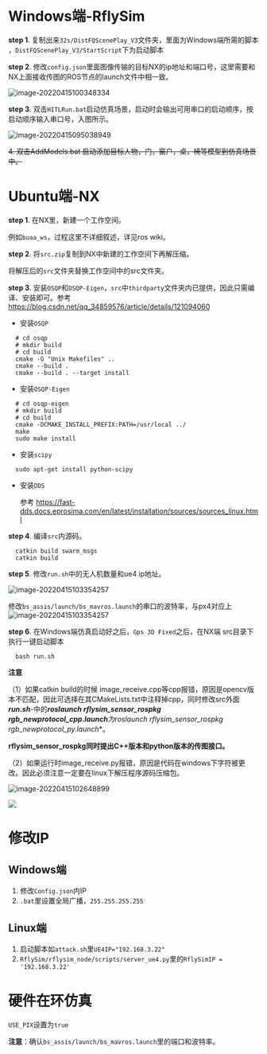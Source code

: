 # Windows端-RflySim

**step 1**. 复制出来`32s/DistFQScenePlay_V3`文件夹，里面为Windows端所需的脚本
，`DistFQScenePlay_V3/StartScript`下为启动脚本

**step 2**. 修改`config.json`里面图像传输的目标NX的ip地址和端口号，这里需要和NX上面接收传图的ROS节点的launch文件中相一致。

![image-20220415100348334](readme.assets/image-20220415100348334.png)

**step 3**. 双击`HITLRun.bat`启动仿真场景，启动时会输出可用串口的启动顺序，按启动顺序输入串口号，入图所示。

![image-20220415095038949](readme.assets/image-20220415095038949.png)

~~4. 双击AddModels.bat 启动添加目标人物，门，窗户，桌，椅等模型到仿真场景中。~~

# Ubuntu端-NX

**step 1**. 在NX里，新建一个工作空间。

例如`buaa_ws`，过程这里不详细叙述，详见ros wiki。

**step 2**. 将`src.zip`复制到NX中新建的工作空间下再解压缩。

将解压后的`src`文件夹替换工作空间中的src文件夹。

**step 3**. 安装`OSQP`和`OSQP-Eigen`，`src`中`thirdparty`文件夹内已提供，因此只需编译、安装即可。参考 https://blog.csdn.net/qq_34859576/article/details/121094060

* 安装`OSQP`
```
  # cd osqp
  # mkdir build
  # cd build
  cmake -G "Unix Makefiles" ..
  cmake --build .
  cmake --build . --target install
```
* 安装`OSQP-Eigen`
```
  # cd osqp-eigen
  # mkdir build
  # cd build
  cmake -DCMAKE_INSTALL_PREFIX:PATH=/usr/local ../
  make
  sudo make install
```
* 安装`scipy`
```
  sudo apt-get install python-scipy
```
* 安装`DDS`

  参考 https://fast-dds.docs.eprosima.com/en/latest/installation/sources/sources_linux.html

**step 4**. 编译`src`内源码。
```
  catkin build swarm_msgs
  catkin build
```

**step 5**. 修改`run.sh`中的无人机数量和ue4 ip地址。

![image-20220415103354257](readme.assets/image-20220415103354257.png)

修改`bs_assis/launch/bs_mavros.launch`的串口的波特率，与px4对应上
![image-20220415103354257](readme.assets/image-20220424171708.png)

**step 6**. 在Windows端仿真启动好之后，`Gps 3D Fixed`之后，在NX端 src目录下 执行一键启动脚本
```
  bash run.sh
```


**注意**

（1）如果catkin build的时候 image_receive.cpp等cpp报错，原因是opencv版本不匹配，因此可选择在其CMakeLists.txt中注释掉cpp，同时修改src外面***run.sh***-中的***roslaunch rflysim_sensor_rospkg rgb_newprotocol_cpp.launch**为**roslaunch  rflysim_sensor_rospkg rgb_newprotocol_py.launch**。

**rflysim_sensor_rospkg同时提出C++版本和python版本的传图接口。**

（2）如果运行时image_receive.py报错，原因是代码在windows下字符被更改。因此必须注意一定要在linux下解压程序源码压缩包。

![image-20220415102648899](readme.assets/image-20220415102648899.png)

![](readme.assets/image-20220415102526570.png)


# 修改IP
## Windows端
1. 修改`Config.json`内IP
2. `.bat`里设置全局广播，`255.255.255.255`

## Linux端
1. 启动脚本如`attack.sh`里`UE4IP="192.168.3.22"`
2. `RflySim/rflysim_node/scripts/server_ue4.py`里的`RflySimIP = '192.168.3.22'`

# 硬件在环仿真
`USE_PIX`设置为`true`

**注意**：确认`bs_assis/launch/bs_mavros.launch`里的端口和波特率。
